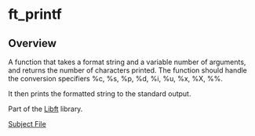 # ft_printf

## Overview

A function that takes a format string and a variable number of arguments, and returns the number of characters printed.
The function should handle the conversion specifiers %c, %s, %p, %d, %i, %u, %x, %X, %%.

It then prints the formatted string to the standard output.

Part of the [Libft](../Libft/) library.

[Subject File](../.misc/Subjects/ft_printf.subject.pdf)
